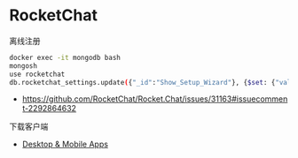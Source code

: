 # RocketChat

离线注册

```sh
docker exec -it mongodb bash
mongosh
use rocketchat
db.rocketchat_settings.update({"_id":"Show_Setup_Wizard"}, {$set: {"value" : "completed"} });
```

- https://github.com/RocketChat/Rocket.Chat/issues/31163#issuecomment-2292864632

下载客户端

- [Desktop & Mobile Apps](https://docs.rocket.chat/docs/desktop-mobile-apps)
